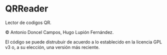 QRReader
======

Lector de codigos QR.

© Antonio Doncel Campos, Hugo Lupión Fernández.

El código se puede distrubuir de acuerdo a lo establecido en la licencia GPL v3 o, a su elección, una versión más reciente.